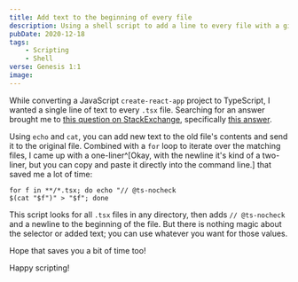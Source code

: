 ```yaml
---
title: Add text to the beginning of every file
description: Using a shell script to add a line to every file with a given extension
pubDate: 2020-12-18
tags:
    - Scripting
    - Shell
verse: Genesis 1:1
image:
---
```


While converting a JavaScript `create-react-app` project to TypeScript, I wanted a single line of text to every `.tsx` file. Searching for an answer brought me to [this question on StackExchange](https://superuser.com/questions/246837/how-do-i-add-text-to-the-beginning-of-a-file-in-bash), specifically [this answer](https://superuser.com/a/521654).

Using `echo` and `cat`, you can add new text to the old file's contents and send it to the original file. Combined with a `for` loop to iterate over the matching files, I came up with a one-liner^[Okay, with the newline it's kind of a two-liner, but you can copy and paste it directly into the command line.] that saved me a lot of time:

```shell
for f in **/*.tsx; do echo "// @ts-nocheck
$(cat "$f")" > "$f"; done
```

This script looks for all `.tsx` files in any directory, then adds `// @ts-nocheck` and a newline to the beginning of the file. But there is nothing magic about the selector or added text; you can use whatever you want for those values.

Hope that saves you a bit of time too!

Happy scripting!
